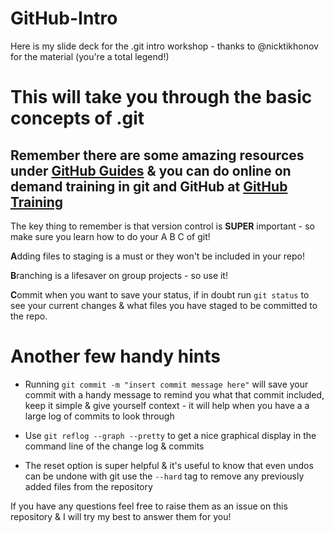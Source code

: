 # GitHub-Intro
Here is my slide deck for the .git intro workshop - thanks to @nicktikhonov for the material (you're a total legend!)

# This will take you through the basic concepts of .git
## Remember there are some amazing resources under [GitHub Guides](http://guides.github.com) & you can do online on demand training in git and GitHub at [GitHub Training](http://training.github.com)

The key thing to remember is that version control is **SUPER** important - so make sure you learn how to do your A B C of git! 

**A**dding files to staging is a must or they won't be included in your repo! 

**B**ranching is a lifesaver on group projects - so use it!

**C**ommit when you want to save your status, if in doubt run ```git status``` to see your current changes & what files you have staged to be committed to the repo. 

# Another few handy hints

* Running ```git commit -m "insert commit message here"``` will save your commit with a handy message to remind you what that commit included, keep it simple & give yourself context - it will help when you have a a large log of commits to look through

* Use ```git reflog --graph --pretty``` to get a nice graphical display in the command line of the change log & commits

* The reset option is super helpful & it's useful to know that even undos can be undone with git use the ```--hard``` tag to remove any previously added files from the repository

If you have any questions feel free to raise them as an issue on this repository & I will try my best to answer them for you! 
